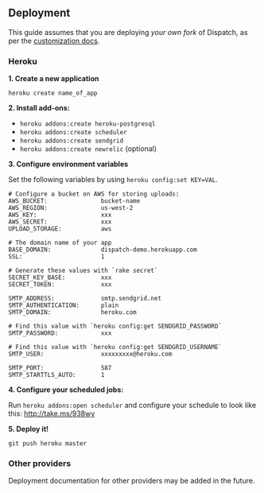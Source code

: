 ## Deployment

This guide assumes that you are deploying _your own fork_ of Dispatch, as per the [customization docs](customization.md).

### Heroku

**1. Create a new application**

`heroku create name_of_app`

**2. Install add-ons:**

- `heroku addons:create heroku-postgresql`
- `heroku addons:create scheduler`
- `heroku addons:create sendgrid`
- `heroku addons:create newrelic` (optional)


**3. Configure environment variables**

Set the following variables by using `heroku config:set KEY=VAL`.

```
# Configure a bucket on AWS for storing uploads:
AWS_BUCKET:               bucket-name
AWS_REGION:               us-west-2
AWS_KEY:                  xxx
AWS_SECRET:               xxx
UPLOAD_STORAGE:           aws

# The domain name of your app
BASE_DOMAIN:              dispatch-demo.herokuapp.com
SSL:                      1

# Generate these values with `rake secret`
SECRET_KEY_BASE:          xxx
SECRET_TOKEN:             xxx

SMTP_ADDRESS:             smtp.sendgrid.net
SMTP_AUTHENTICATION:      plain
SMTP_DOMAIN:              heroku.com

# Find this value with `heroku config:get SENDGRID_PASSWORD`
SMTP_PASSWORD:            xxx

# Find this value with `heroku config:get SENDGRID_USERNAME`
SMTP_USER:                xxxxxxxxx@heroku.com

SMTP_PORT:                587
SMTP_STARTTLS_AUTO:       1
```

**4. Configure your scheduled jobs:**

Run `heroku addons:open scheduler` and configure your schedule to look like this: http://take.ms/938wy

**5. Deploy it!**

```
git push heroku master
```

### Other providers

Deployment documentation for other providers may be added in the future.
